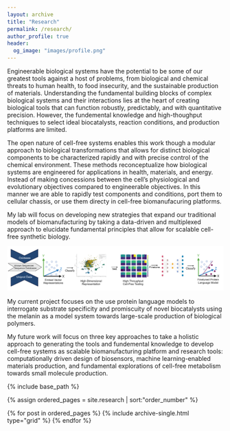 ```yaml
---
layout: archive
title: "Research"
permalink: /research/
author_profile: true
header:
  og_image: "images/profile.png"
---
```

Engineerable biological systems have the potential to be some of our greatest tools against a host of problems, from biological and chemical threats to human health, to food insecurity, and the sustainable production of materials. Understanding the fundamental building blocks of complex biological systems and their interactions lies at the heart of creating biological tools that can function robustly, predictably, and with quantitative precision. However, the fundemental knowledge and high-thoughput techniques to select ideal biocatalysts, reaction conditions, and production platforms are limited.

The open nature of cell-free systems enables this work though a modular approach to biological transformations that allows for distinct biological components to be characterized rapidly and with precise control of the chemical environment. These methods reconceptualize how biological systems are engineered for applications in health, materials, and energy. Instead of making concessions between the cell’s physiological and evolutionary objectives compared to engineerable objectives. In this manner we are able to rapidly test components and conditions, port them to cellular chassis, or use them directy in cell-free biomanufacuring platforms. 

My lab will focus on developing new strategies that expand our traditional models of biomanufacturing by taking a data-driven and multiplexed approach to elucidate fundamental principles that allow for scalable cell-free synthetic biology.

<p align='center'>
<img src='/images/Current_work_melanin.png' width='900'>
</p>

My current project focuses on the use protein language models to interrogate substrate specificity and promiscuity of novel biocatalysts using the melanin as a model system towards large-scale production of biological polymers.


My future work will focus on three key approaches to take a holistic approach to generating the tools and fundemental knowledge to develop cell-free systems as scalable biomanufacturing platform and research tools: computationally driven design of biosensors, machine learning-enabled materials production, and fundamental explorations of cell-free metabolism towards small molecule production. 

<nbsp>

{% include base_path %}

{% assign ordered_pages = site.research | sort:"order_number" %}

{% for post in ordered_pages %} {% include archive-single.html type="grid" %} {% endfor %}